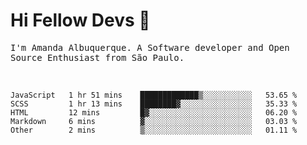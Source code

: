 # Hi Fellow Devs :wave:
   
<p>
  <samp>
    I'm Amanda Albuquerque. A Software developer and Open Source Enthusiast from São Paulo.
  </samp>

  
<!--   [![Twitter Follow](https://img.shields.io/twitter/follow/alalbux?style=social)](https://www.twitter.com/alalbux)
  [![Linkedin Badge](https://img.shields.io/badge/-alalbux-blue?style=flat-square&logo=Linkedin&logoColor=white&link=https://www.linkedin.com/in/alalbux/)](https://www.linkedin.com/in/alalbux/)
  [![Medium Badge](https://img.shields.io/badge/-alalbux-black?style=flat-square&logo=Medium&logoColor=white&link=https://medium.com/@alalbux)](https://medium.com/@alalbux) -->
</p>

  <br/>
  

<!--START_SECTION:waka-->
```text
JavaScript   1 hr 51 mins    █████████████▒░░░░░░░░░░░   53.65 % 
SCSS         1 hr 13 mins    ████████▓░░░░░░░░░░░░░░░░   35.33 % 
HTML         12 mins         █▓░░░░░░░░░░░░░░░░░░░░░░░   06.20 % 
Markdown     6 mins          ▓░░░░░░░░░░░░░░░░░░░░░░░░   03.03 % 
Other        2 mins          ▒░░░░░░░░░░░░░░░░░░░░░░░░   01.11 % 
```
<!--END_SECTION:waka-->

